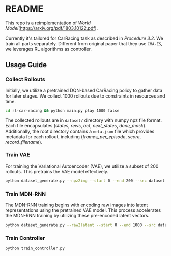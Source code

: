 # README

This repo is a reimplementation of _World Model_(https://arxiv.org/pdf/1803.10122.pdf).

Currently it's tailored for CarRacing task as described in _Procedure 3.2_. We train all parts separately. Different from original paper that they use `CMA-ES`, we leverages RL algorithms as controller.

## Usage Guide

### Collect Rollouts

Initially, we utilize a pretrained DQN-based CarRacing policy to gather data for later stages. We collect 1000 rollouts due to constraints in resources and time.

```bash
cd rl-car-racing && python main.py play 1000 false
```

The collected rollouts are in `dataset/` directory with numpy npz file format. Each file encapsulates (_states_, _rews_, _act_, _next_states_, _done_mask_). Additionally, the root directory contains a `meta.json` file which provides metadata for each rollout, including (_frames_per_episode_, _score_, _record_filename_).

### Train VAE

For training the Variational Autoencoder (VAE), we utilize a subset of 200 rollouts. This pretrains the VAE model effectively.

```bash
python dataset_generate.py --npz2img --start 0 --end 200 --src dataset --dst vae_dataset
```

### Train MDN-RNN

The MDN-RNN training begins with encoding raw images into latent representations using the pretrained VAE model. This process accelerates the MDN-RNN training by utilizing these pre-encoded latent vectors.

```bash
python dataset_generate.py --raw2latent --start 0 --end 1000 --src dataset --dst vae_dataset
```

### Train Controller

```bash
python train_controller.py
```
